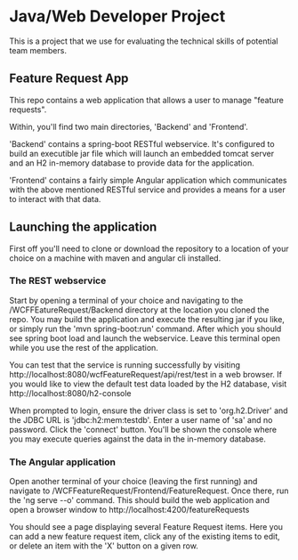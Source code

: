 # Java/Web Developer Project
This is a project that we use for evaluating the technical skills of potential team members.

## Feature Request App
This repo contains a web application that allows a user to manage "feature requests". 

Within, you'll find two main directories, 'Backend' and 'Frontend'.

'Backend' contains a spring-boot RESTful webservice. It's configured to build an executible jar file which will launch
an embedded tomcat server and an H2 in-memory database to provide data for the application. 

'Frontend' contains a fairly simple Angular application which communicates with the above mentioned RESTful service and provides
a means for a user to interact with that data.

## Launching the application
First off you'll need to clone or download the repository to a location of your choice on a machine with maven and angular cli installed. 

### The REST webservice
Start by opening a terminal of your choice and navigating to the /WCFFEatureRequest/Backend directory at the location you cloned the repo.
You may build the application and execute the resulting jar if you like, or simply run the 'mvn spring-boot:run' command.
After which you should see spring boot load and launch the webservice. Leave this terminal open while you use the rest of the application.

You can test that the service is running successfully by
visiting http://localhost:8080/wcfFeatureRequest/api/rest/test in a web browser. If you would like to view the default test
data loaded by the H2 database, visit http://localhost:8080/h2-console

When prompted to login, ensure the driver class is set to 'org.h2.Driver' and the JDBC URL is 'jdbc:h2:mem:testdb'. Enter a 
user name of 'sa' and no password. Click the 'connect' button. You'll be shown the console where you may execute queries against
the data in the in-memory database.

### The Angular application
Open another terminal of your choice (leaving the first running) and navigate to /WCFFeatureRequest/Frontend/FeatureRequest.
Once there, run the 'ng serve --o' command. This should build the web application and open a browser window to 
http://localhost:4200/featureRequests

You should see a page displaying several Feature Request items. Here you can add a new feature request item, 
click any of the existing items to edit, or delete an item with the 'X' button on a given row.